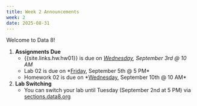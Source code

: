 ```yaml
---
title: Week 2 Announcements
week: 2
date: 2025-08-31
---
```


Welcome to Data 8!

1. **Assignments Due**
    * {{site.links.hw.hw01}} is due on *<u>Wednesday</u>, September 3rd @ 10 AM*
    * <!--{{site.links.lab.lab02}}-->Lab 02 is due on *<u>Friday</u>, September 5th @ 5 PM*
    * <!--{{site.links.hw.hw02}}-->Homework 02 is due on *<u>Wednesday</u>, September 10th @ 10 AM*
2. **Lab Switching**
    * You can switch your lab until Tuesday (September 2nd at 5 PM) via [sections.data8.org](sections.data8.org)
